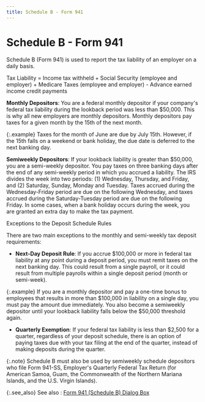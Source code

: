 ```yaml
---
title: Schedule B - Form 941
---
```


# Schedule B - Form 941


Schedule B (Form 941) is used to report the tax liability of an employer  on a daily basis.


Tax Liability = Income tax withheld + Social Security (employee and  employer) + Medicare Taxes (employee and employer) - Advance earned income  credit payments


**Monthly Depositors**: You are  a federal monthly depositor if your company's federal tax liability during  the lookback  period was less than $50,000. This is why all new employers are monthly  depositors. Monthly depositors pay taxes for a given month by the 15th  of the next month.


{:.example}
Taxes for the month of June are due by July  15th. However, if the 15th falls on a weekend or bank holiday, the due  date is deferred to the next banking day.


**Semiweekly Depositors**: If your  lookback liability  is greater than $50,000, you are a semi-weekly depositor. You pay taxes  on three banking days after the end of any semi-weekly period in which  you accrued a liability. The IRS divides the week into two periods: (1)  Wednesday, Thursday, and Friday, and (2) Saturday, Sunday, Monday and  Tuesday. Taxes accrued during the Wednesday-Friday period are due on the  following Wednesday, and taxes accrued during the Saturday-Tuesday period  are due on the following Friday. In some cases, when a bank holiday occurs  during the week, you are granted an extra day to make the tax payment.


Exceptions to the Deposit Schedule Rules


There are two main exceptions to the monthly and semi-weekly tax deposit  requirements:

- **Next-Day 
 Deposit Rule**: If you accrue $100,000 or more in federal tax liability  at any point during a deposit period, you must remit taxes on the next  banking day. This could result from a single payroll, or it could result  from multiple payrolls within a single deposit period (month or semi-week).



{:.example}
If you are a monthly depositor and pay a one-time  bonus to employees that results in more than $100,000 in liability on  a single day, you must pay the amount due immediately. You also become  a semiweekly depositor until your lookback  liability falls below the $50,000 threshold again.

- **Quarterly 
 Exemption**: If your federal tax liability is less than $2,500 for  a quarter, regardless of your deposit schedule, there is an option of  paying taxes due with your tax filing at the end of the quarter, instead  of making deposits during the quarter.



{:.note}
Schedule B must also be used by semiweekly  schedule depositors who file Form 941-SS, Employer's Quarterly Federal  Tax Return (for American Samoa, Guam, the Commonwealth of the Northern  Mariana Islands,  and the U.S. Virgin Islands).


{:.see_also}
See also
: [Form  941 (Schedule B) Dialog Box ]({{site.prl_baseurl}}/statutory-forms-and-reports/form-941/schedule-b/form_941_(schedule_b)_dialog_box.html)
